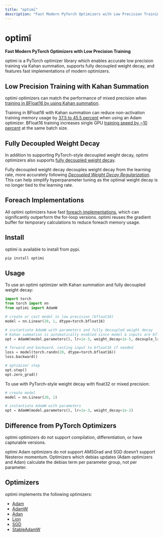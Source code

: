 ```yaml
---
title: "optimī"
description: "Fast Modern PyTorch Optimizers with Low Precision Training"
---
```


# optimī

**Fast Modern PyTorch Optimizers with Low Precision Training**

optimi is a PyTorch optimizer library which enables accurate low precision training via Kahan summation, supports fully decoupled weight decay, and features fast implementations of modern optimizers.

## Low Precision Training with Kahan Summation

optimi optimizers can match the performance of mixed precision when [training in BFloat16 by using Kahan summation](kahan_summation.md).

Training in BFloat16 with Kahan summation can reduce non-activation training memory usage by [37.5 to 45.5 percent](kahan_summation.md/#memory-savings) when using an Adam optimizer. BFloat16 training increases single GPU [training speed by ~10 percent](kahan_summation.md/#training-speedup) at the same batch size.

## Fully Decoupled Weight Decay

In addition to supporting PyTorch-style decoupled weight decay, optimi optimizers also supports [fully decoupled weight decay](fully_decoupled_weight_decay.md).

Fully decoupled weight decay decouples weight decay from the learning rate, more accurately following [*Decoupled Weight Decay Regularization*](https://arxiv.org/abs/1711.05101). This can help simplify hyperparameter tuning as the optimal weight decay is no longer tied to the learning rate.

## Foreach Implementations

All optimi optimizers have fast [foreach implementations](foreach.md), which can significantly outperform the for-loop versions. optimi reuses the gradient buffer for temporary calculations to reduce foreach memory usage.

## Install

optimi is available to install from pypi.

```bash
pip install optimi
```

## Usage

To use an optimi optimizer with Kahan summation and fully decoupled weight decay:

```python
import torch
from torch import nn
from optimi import AdamW

# create or cast model in low precision (bfloat16)
model = nn.Linear(20, 1, dtype=torch.bfloat16)

# instantiate AdamW with parameters and fully decoupled weight decay
# Kahan summation is automatically enabled since model & inputs are bfloat16
opt = AdamW(model.parameters(), lr=1e-3, weight_decay=1e-5, decouple_lr=True)

# forward and backward, casting input to bfloat16 if needed
loss = model(torch.randn(20, dtype=torch.bfloat16))
loss.backward()

# optimizer step
opt.step()
opt.zero_grad()
```

To use with PyTorch-style weight decay with float32 or mixed precision:

```python
# create model
model = nn.Linear(20, 1)

# instantiate AdamW with parameters
opt = AdamW(model.parameters(), lr=1e-3, weight_decay=1e-2)
```

## Difference from PyTorch Optimizers

optimi optimizers do not support compilation, differentiation, or have capturable versions.

optimi Adam optimizers do not support AMSGrad and SGD doesn’t support Nesterov momentum. Optimizers which debias updates (Adam optimizers and Adan) calculate the debias term per parameter group, not per parameter.

## Optimizers

optimi implements the following optimizers:

* [Adam](optimizers/adam.md)
* [AdamW](optimizers/adamw.md)
* [Adan](optimizers/adan.md)
* [Lion](optimizers/lion.md)
* [SGD](optimizers/sgd.md)
* [StableAdamW](optimizers/stableadamw.md)